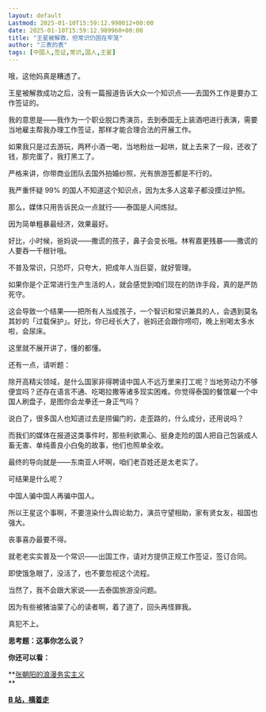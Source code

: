 ```yaml
---
layout: default
Lastmod: 2025-01-10T15:59:12.990012+00:00
date: 2025-01-10T15:59:12.989960+00:00
title: "王星被解救，但常识仍困在牢笼"
author: "三表的表"
tags: [中国人,签证,常识,国人,王星]
---
```


哦，这他妈真是糟透了。

王星被解救成功之后，没有一篇报道告诉大众一个知识点——去国外工作是要办工作签证的。

我的意思是——我作为一个职业脱口秀演员，去到泰国无上装酒吧进行表演，需要当地雇主帮我办理工作签证，那样才能合理合法的开展工作。

如果我只是过去游玩，两杯小酒一喝，当地粉丝一起哄，就上去来了一段，还收了钱，那完蛋了，我打黑工了。

严格来讲，你带商业团队去国外拍婚纱照，光有旅游签都是不行的。

我严重怀疑 99% 的国人不知道这个知识点，因为太多人这辈子都没摸过护照。

那么，媒体只用告诉民众一点就行——泰国是人间炼狱。

因为简单粗暴最经济，效果最好。

好比，小时候，爸妈说——撒谎的孩子，鼻子会变长哦。林宥嘉更残暴——撒谎的人要吞一千根针哦。

不普及常识，只恐吓，只夸大，把成年人当巨婴，就好管理。

如果你是个正常进行生产生活的人，就会感觉到咱们现在的防诈手段，真的是严防死守。

这会导致一个结果——把所有人当成孩子，一个智识和常识兼具的人，会遇到莫名其妙的「过载保护」。好比，你已经长大了，爸妈还会跟你唠叨，晚上别喝太多水啦，会尿床。

这里就不展开讲了，懂的都懂。

还有一点，请听题：

除开高精尖领域，是什么国家非得聘请中国人不远万里来打工呢？当地劳动力不够便宜吗？还存在语言不通、吃喝拉撒等诸多现实困难。你觉得泰国的餐馆雇一个中国人刷盘子，是图你会龙拳还一身正气吗？

说白了，很多国人也知道过去是捞偏门的，走歪路的，什么成分，还用说吗？

而我们的媒体在报道这类事件时，那些利欲熏心、挺身走险的国人把自己包装成人畜无害、单纯善良小白兔的故事，他们也照单全收。

最终的导向就是——东南亚人坏啊，咱们老百姓还是太老实了。

可结果是什么呢？

中国人骗中国人再骗中国人。

所以王星这个事啊，不要渲染什么舆论助力，演员守望相助，家有贤女友，祖国也强大。

丧事喜办最要不得。

就老老实实普及一个常识——出国工作，请对方提供正规工作签证，签订合同。

即使饿急眼了，没活了，也不要忽视这个流程。

当然了，我不会跟大家说——去泰国旅游没问题。

因为有些被猪油蒙了心的读者啊，着了道了，回头再怪罪我。

真犯不上。

**思考题：这事你怎么说？**

**你还可以看：**

**[张朝阳的浪漫务实主义](https://mp.weixin.qq.com/s?__biz=MjM5NTU0NTgyMg==&mid=2650409653&idx=1&sn=78e0e06fafbee55d06e9037ed2d17ebc&scene=21#wechat_redirect)  
**

[**B 站，横着走**](https://mp.weixin.qq.com/s?__biz=MjM5NTU0NTgyMg==&mid=2650409648&idx=1&sn=c8a9ea191342d00d42a87ac949562ca7&scene=21#wechat_redirect)

